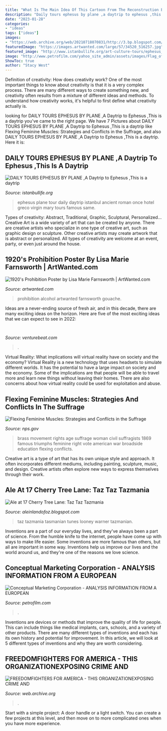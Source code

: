 ```yaml
---
title: "What Is The Main Idea Of This Cartoon From The Reconstruction Era - Daily Tours Ephesus By Plane ,a Daytrip To Ephesus ,this Is A Daytrip"
description: "Daily tours ephesus by plane ,a daytrip to ephesus ,this is a daytrip"
date: "2023-01-28"
categories:
- "ideas"
tags: ["ideas"]
images:
- "https://web.archive.org/web/20210718070831/http://3.bp.blogspot.com/_3Cw04KGjkvM/TTXVgJzbNLI/AAAAAAAAAFg/Bdepj3R6cbA/S1600-R/0.jpg"
featuredImage: "https://images.artwanted.com/large/57/34520_516257.jpg"
featured_image: "http://www.istanbullife.org/art-culture-tours/ephesus_header.jpg"
image: "http://www.petrofilm.com/yahoo_site_admin/assets/images/Flag_of_Iran_BSKARP.21135447_std.png"
ShowToc: true
author: "Stacy West"
---
```



Definition of creativity: How does creativity work?
One of the most important things to know about creativity is that it is a very complex process. There are many different ways to create something new, and creativity often results from a mixture of different ideas and methods. To understand how creativity works, it's helpful to first define what creativity actually is.

	

		
looking for DAILY TOURS EPHESUS BY PLANE ,A Daytrip to Ephesus ,This is a daytrip you've came to the right page. We have 7 Pictures about DAILY TOURS EPHESUS BY PLANE ,A Daytrip to Ephesus ,This is a daytrip like Flexing Feminine Muscles: Strategies and Conflicts in the Suffrage,  and also DAILY TOURS EPHESUS BY PLANE ,A Daytrip to Ephesus ,This is a daytrip. Here it is:
		
    
## DAILY TOURS EPHESUS BY PLANE ,A Daytrip To Ephesus ,This Is A Daytrip

<img loading=lazy src="http://www.istanbullife.org/art-culture-tours/ephesus_header.jpg" onerror="this.onerror=null;this.src='https://tse3.mm.bing.net/th?id=OIP.3DJ3xlZQcyMD6y8kPCWGTwHaDO&amp;pid=15.1';" alt="DAILY TOURS EPHESUS BY PLANE ,A Daytrip to Ephesus ,This is a daytrip">

_Source: istanbullife.org_

>ephesus plane tour daily daytrip istanbul ancient roman once hotel greco virgin mary tours famous same. 

	

Types of creativity: Abstract, Traditional, Graphic, Sculptural, Personalized...
Creative Art is a wide variety of art that can be created by anyone. There are creative artists who specialize in one type of creative art, such as graphic design or sculpture. Other creative artists may create artwork that is abstract or personalized. All types of creativity are welcome at an event, party, or even just around the house.

    
## 1920&#039;s Prohibition Poster By Lisa Marie Farnsworth | ArtWanted.com

<img loading=lazy src="https://images.artwanted.com/large/57/34520_516257.jpg" onerror="this.onerror=null;this.src='https://tse3.mm.bing.net/th?id=OIP.0WWhmFNUCyKekouiRPGxkwHaJ8&amp;pid=15.1';" alt="1920&#039;s Prohibition Poster by Lisa Marie Farnsworth | ArtWanted.com">

_Source: artwanted.com_

>prohibition alcohol artwanted farnsworth gouache. 

	

Ideas are a never-ending source of fresh air, and in this decade, there are many exciting ideas on the horizon. Here are five of the most exciting ideas that we can expect to see in 2022: 

    
## 

<img loading=lazy src="https://venturebeat.com/wp-content/uploads/2019/10/DSC_6451-1.jpg?w=800" onerror="this.onerror=null;this.src='https://tse4.mm.bing.net/th?id=OIP.Lz4wPyJOHnxiglsfqWg0bgHaE7&amp;pid=15.1';" alt="">

_Source: venturebeat.com_

>. 

	

Virtual Reality: What implications will virtual reality have on society and the economy?
Virtual Reality is a new technology that uses headsets to simulate different worlds. It has the potential to have a large impact on society and the economy. Some of the implications are that people will be able to travel more and learn new things without leaving their homes. There are also concerns about how virtual reality could be used for exploitation and abuse.

    
## Flexing Feminine Muscles: Strategies And Conflicts In The Suffrage

<img loading=lazy src="https://www.nps.gov/articles/images/Figure-1_AgeofBrass.jpg" onerror="this.onerror=null;this.src='https://tse1.mm.bing.net/th?id=OIP.QSJ-7EzQ02Ga4bs7y6g5DwHaFQ&amp;pid=15.1';" alt="Flexing Feminine Muscles: Strategies and Conflicts in the Suffrage">

_Source: nps.gov_

>brass movement rights age suffrage woman civil suffragists 1869 famous triumphs feminine right vote american war broadside education flexing conflicts. 

	

Creative art is a type of art that has its own unique style and approach. It often incorporates different mediums, including painting, sculpture, music, and design. Creative artists often explore new ways to express themselves through their work.

    
## Ale At 17 Cherry Tree Lane: Taz Taz Tazmania

<img loading=lazy src="https://lh6.googleusercontent.com/-XumdUQk9_Ko/TWxvWI1VgpI/AAAAAAAAAIY/N6vETYzeK_U/s1600/taz.jpg" onerror="this.onerror=null;this.src='https://tse4.mm.bing.net/th?id=OIP.raTK72faYWZz_YqqoZaPswHaJR&amp;pid=15.1';" alt="Ale at 17 Cherry Tree Lane: Taz Taz Tazmania">

_Source: aleinlandofoz.blogspot.com_

>taz tazmania tasmanian tunes looney warner tazmanian. 

	

Inventions are a part of our everyday lives, and they've always been a part of science. From the humble knife to the internet, people have come up with ways to make life easier. Some inventions are more famous than others, but all are important in some way. Inventions help us improve our lives and the world around us, and they're one of the reasons we love science.

    
## Conceptual Marketing Corporation - ANALYSIS INFORMATION FROM A EUROPEAN

<img loading=lazy src="http://www.petrofilm.com/yahoo_site_admin/assets/images/Flag_of_Iran_BSKARP.21135447_std.png" onerror="this.onerror=null;this.src='https://tse3.mm.bing.net/th?id=OIP.83EsNzGw6zAQwU2uZgpmmgAAAA&amp;pid=15.1';" alt="Conceptual Marketing Corporation - ANALYSIS INFORMATION FROM A EUROPEAN">

_Source: petrofilm.com_

>. 

	

Inventions are devices or methods that improve the quality of life for people. This can include things like medical implants, cars, schools, and a variety of other products. There are many different types of inventions and each has its own history and potential for improvement. In this article, we will look at 5 different types of inventions and why they are worth considering.

    
## FREEDOMFIGHTERS FOR AMERICA - THIS ORGANIZATIONEXPOSING CRIME AND

<img loading=lazy src="https://web.archive.org/web/20210718070831/http://3.bp.blogspot.com/_3Cw04KGjkvM/TTXVgJzbNLI/AAAAAAAAAFg/Bdepj3R6cbA/S1600-R/0.jpg" onerror="this.onerror=null;this.src='https://tse1.mm.bing.net/th?id=OIP.kALKZfyVsL8zyvlz54uT8QHaFj&amp;pid=15.1';" alt="FREEDOMFIGHTERS FOR AMERICA - THIS ORGANIZATIONEXPOSING CRIME AND">

_Source: web.archive.org_

>. 

	

Start with a simple project: A door handle or a light switch. You can create a few projects at this level, and then move on to more complicated ones when you have more experience.


